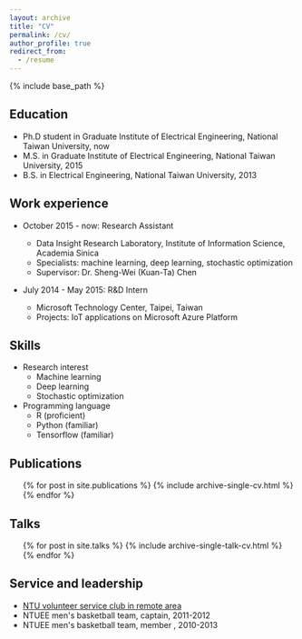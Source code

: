```yaml
---
layout: archive
title: "CV"
permalink: /cv/
author_profile: true
redirect_from:
  - /resume
---
```


{% include base_path %}

Education
------
* Ph.D student in Graduate Institute of Electrical Engineering, National Taiwan University, now
* M.S. in Graduate Institute of Electrical Engineering, National Taiwan University, 2015
* B.S. in Electrical Engineering, National Taiwan University, 2013

Work experience
------
* October 2015 - now: Research Assistant
  * Data Insight Research Laboratory, Institute of Information Science, Academia Sinica
  * Specialists: machine learning, deep learning, stochastic optimization
  * Supervisor: Dr. Sheng-Wei (Kuan-Ta) Chen

* July 2014 - May 2015: R&D Intern
  * Microsoft Technology Center, Taipei, Taiwan
  * Projects: IoT applications on Microsoft Azure Platform
  
Skills
-------
* Research interest
  * Machine learning
  * Deep learning
  * Stochastic optimization
* Programming language
  * R (proficient)
  * Python (familiar)
  * Tensorflow (familiar)

Publications
------
  <ul>{% for post in site.publications %}
    {% include archive-single-cv.html %}
  {% endfor %}</ul>
  
Talks
------
  <ul>{% for post in site.talks %}
    {% include archive-single-talk-cv.html %}
  {% endfor %}</ul>
  
<!-- Teaching
------
  <ul>{% for post in site.teaching %}
    {% include archive-single-cv.html %}
  {% endfor %}</ul> -->
  
Service and leadership
------
* [NTU volunteer service club in remote area][ntuShanFu]
* NTUEE men's basketball team, captain, 2011-2012
* NTUEE men's basketball team, member , 2010-2013


[ntuShanFu]: https://zh-tw.facebook.com/ntuShanFu/